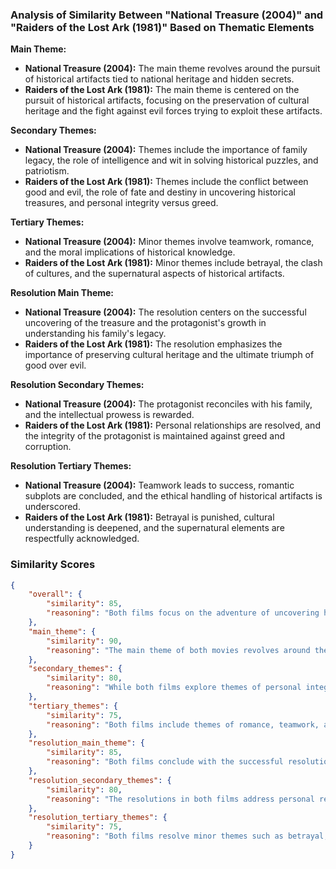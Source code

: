 ### Analysis of Similarity Between "National Treasure (2004)" and "Raiders of the Lost Ark (1981)" Based on Thematic Elements

**Main Theme:**
- **National Treasure (2004):** The main theme revolves around the pursuit of historical artifacts tied to national heritage and hidden secrets.
- **Raiders of the Lost Ark (1981):** The main theme is centered on the pursuit of historical artifacts, focusing on the preservation of cultural heritage and the fight against evil forces trying to exploit these artifacts.

**Secondary Themes:**
- **National Treasure (2004):** Themes include the importance of family legacy, the role of intelligence and wit in solving historical puzzles, and patriotism.
- **Raiders of the Lost Ark (1981):** Themes include the conflict between good and evil, the role of fate and destiny in uncovering historical treasures, and personal integrity versus greed.

**Tertiary Themes:**
- **National Treasure (2004):** Minor themes involve teamwork, romance, and the moral implications of historical knowledge.
- **Raiders of the Lost Ark (1981):** Minor themes include betrayal, the clash of cultures, and the supernatural aspects of historical artifacts.

**Resolution Main Theme:**
- **National Treasure (2004):** The resolution centers on the successful uncovering of the treasure and the protagonist's growth in understanding his family's legacy.
- **Raiders of the Lost Ark (1981):** The resolution emphasizes the importance of preserving cultural heritage and the ultimate triumph of good over evil.

**Resolution Secondary Themes:**
- **National Treasure (2004):** The protagonist reconciles with his family, and the intellectual prowess is rewarded.
- **Raiders of the Lost Ark (1981):** Personal relationships are resolved, and the integrity of the protagonist is maintained against greed and corruption.

**Resolution Tertiary Themes:**
- **National Treasure (2004):** Teamwork leads to success, romantic subplots are concluded, and the ethical handling of historical artifacts is underscored.
- **Raiders of the Lost Ark (1981):** Betrayal is punished, cultural understanding is deepened, and the supernatural elements are respectfully acknowledged.

### Similarity Scores

```json
{
    "overall": {
        "similarity": 85,
        "reasoning": "Both films focus on the adventure of uncovering historical artifacts with strong themes of heritage and the fight between good and evil. The contexts and characters differ, but the core thematic elements are highly similar."
    },
    "main_theme": {
        "similarity": 90,
        "reasoning": "The main theme of both movies revolves around the pursuit and preservation of historical artifacts. Both protagonists are driven by a deep respect for history and a desire to protect valuable cultural heritage."
    },
    "secondary_themes": {
        "similarity": 80,
        "reasoning": "While both films explore themes of personal integrity, intelligence, and the battle against evil forces, 'Raiders of the Lost Ark' includes more supernatural elements compared to the more intellectual and puzzle-solving focus in 'National Treasure.'"
    },
    "tertiary_themes": {
        "similarity": 75,
        "reasoning": "Both films include themes of romance, teamwork, and the moral implications of their quests. However, 'Raiders' delves more into cultural clashes and supernatural aspects, adding a different layer to its narrative."
    },
    "resolution_main_theme": {
        "similarity": 85,
        "reasoning": "Both films conclude with the successful resolution of their quests, emphasizing the protagonist's growth and the importance of preserving history. The resolution underscores the victory of good over evil and the safeguarding of cultural heritage."
    },
    "resolution_secondary_themes": {
        "similarity": 80,
        "reasoning": "The resolutions in both films address personal relationships and the protagonist's integrity. 'Raiders' focuses more on individual triumphs over greed, while 'National Treasure' highlights reconciliation and intellectual achievements."
    },
    "resolution_tertiary_themes": {
        "similarity": 75,
        "reasoning": "Both films resolve minor themes such as betrayal, teamwork, and the ethical handling of historical artifacts. 'Raiders' incorporates more elements of cultural understanding and the supernatural, while 'National Treasure' focuses on the practical and intellectual aspects."
    }
}
```